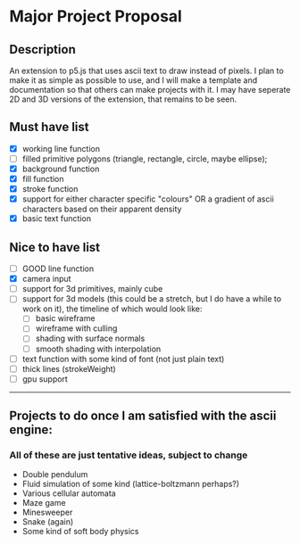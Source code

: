 # Major Project Proposal

## Description

An extension to p5.js that uses ascii text to draw instead of pixels. I plan to make it as simple as possible to use, and I will make a template and documentation so that others can make projects with it. I may have seperate 2D and 3D versions of the extension, that remains to be seen.

## Must have list

- [x] working line function
- [ ] filled primitive polygons (triangle, rectangle, circle, maybe ellipse);
- [x] background function
- [x] fill function
- [x] stroke function
- [x] support for either character specific "colours" OR a gradient of ascii characters based on their apparent density
- [x] basic text function

## Nice to have list

- [ ] GOOD line function
- [x] camera input
- [ ] support for 3d primitives, mainly cube
- [ ] support for 3d models (this could be a stretch, but I do have a while to work on it), the timeline of which would look like:
    - [ ] basic wireframe
    - [ ] wireframe with culling
    - [ ] shading with surface normals
    - [ ] smooth shading with interpolation
- [ ] text function with some kind of font (not just plain text)
- [ ] thick lines (strokeWeight)
- [ ] gpu support

---

## Projects to do once I am satisfied with the ascii engine:

### All of these are just tentative ideas, subject to change

- Double pendulum
- Fluid simulation of some kind (lattice-boltzmann perhaps?)
- Various cellular automata
- Maze game
- Minesweeper
- Snake (again)
- Some kind of soft body physics
